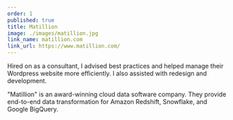 ```yaml
---
order: 1
published: true
title: Matillion
image: ./images/matillion.jpg
link_name: matillion.com
link_url: https://www.matillion.com/
---
```


<p>
Hired on as a consultant, I advised best practices and helped manage their Wordpress website more efficiently. I also assisted with redesign and development.
</p>

<p>
"Matillion" is an award-winning cloud data software company. They provide end-to-end data transformation for Amazon Redshift, Snowflake, and Google BigQuery.
</p>
